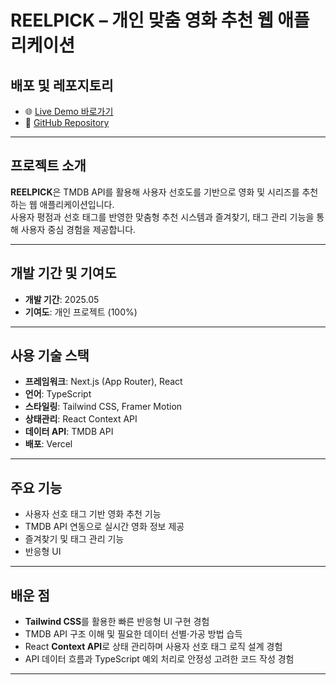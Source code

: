 # REELPICK – 개인 맞춤 영화 추천 웹 애플리케이션

## 배포 및 레포지토리

- 🌐 [Live Demo 바로가기](https://movie-recommendation-app-navy.vercel.app/)
- 📁 [GitHub Repository](https://github.com/ddangmul/movie-recommendation-app)

---

## 프로젝트 소개

**REELPICK**은 TMDB API를 활용해 사용자 선호도를 기반으로 영화 및 시리즈를 추천하는 웹 애플리케이션입니다.  
사용자 평점과 선호 태그를 반영한 맞춤형 추천 시스템과 즐겨찾기, 태그 관리 기능을 통해 사용자 중심 경험을 제공합니다.

---

## 개발 기간 및 기여도

- **개발 기간**: 2025.05
- **기여도**: 개인 프로젝트 (100%)

---

## 사용 기술 스택

- **프레임워크**: Next.js (App Router), React
- **언어**: TypeScript
- **스타일링**: Tailwind CSS, Framer Motion
- **상태관리**: React Context API
- **데이터 API**: TMDB API
- **배포**: Vercel

---

## 주요 기능

- 사용자 선호 태그 기반 영화 추천 기능
- TMDB API 연동으로 실시간 영화 정보 제공
- 즐겨찾기 및 태그 관리 기능
- 반응형 UI

---

## 배운 점

- **Tailwind CSS**를 활용한 빠른 반응형 UI 구현 경험
- TMDB API 구조 이해 및 필요한 데이터 선별·가공 방법 습득
- React **Context API**로 상태 관리하며 사용자 선호 태그 로직 설계 경험
- API 데이터 흐름과 TypeScript 예외 처리로 안정성 고려한 코드 작성 경험

---
